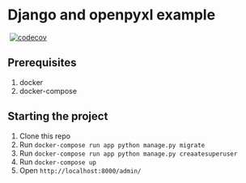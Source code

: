 # Django and openpyxl example
[![<vguedes>](https://circleci.com/gh/vguedes/workbooks.svg?style=shield)](https://app.circleci.com/pipelines/github/vguedes/workbooks)
[![codecov](https://codecov.io/gh/vguedes/workbooks/branch/master/graph/badge.svg)](https://codecov.io/gh/vguedes/workbooks)

## Prerequisites
1. docker
1. docker-compose
## Starting the project
1. Clone this repo
1. Run `docker-compose run app python manage.py migrate`
1. Run `docker-compose run app python manage.py creaatesuperuser`
1. Run `docker-compose up`
1. Open `http://localhost:8000/admin/`